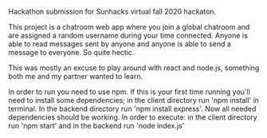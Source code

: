 Hackathon submission for Sunhacks virtual fall 2020 hackaton.

This project is a chatroom web app where you join a global chatroom and are assigned a random username during your time connected.
Anyone is able to read messages sent by anyone and anyone is able to send a message to everyone. So quite hectic.

This was mostly an excuse to play around with react and node.js, something both me and my partner wanted to learn.

In order to run you need to use npm. If this is your first time running you'll need to install some dependencies; in the client directory 
run 'npm install' in terminal. In the backend directory run 'npm install express'. Now all needed dependencies should be working. 
In order to execute: in the client directory run 'npm start' and in the backend run 'node index.js'
    

